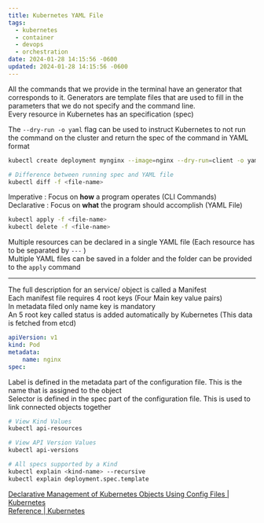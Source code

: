 ```yaml
---
title: Kubernetes YAML File
tags:
  - kubernetes
  - container
  - devops
  - orchestration
date: 2024-01-28 14:15:56 -0600
updated: 2024-01-28 14:15:56 -0600
---
```


All the commands that we provide in the terminal have an generator that corresponds to it. Generators are template files that are used to fill in the parameters that we do not specify and the command line.  
Every resource in Kubernetes has an specification (spec)

The `--dry-run -o yaml` flag can be used to instruct Kubernetes to not run the command on the cluster and return the spec of the command in YAML format

````bash
kubectl create deployment mynginx --image=nginx --dry-run=client -o yaml

# Difference between running spec and YAML file
kubectl diff -f <file-name>
````

Imperative : Focus on **how** a program operates (CLI Commands)  
Declarative : Focus on **what** the program should accomplish (YAML File)

````bash
kubectl apply -f <file-name>
kubectl delete -f <file-name>
````

Multiple resources can be declared in a single YAML file (Each resource has to be separated by `---` )  
Multiple YAML files can be saved in a folder and the folder can be provided to the `apply` command

---

The full description for an service/ object is called a Manifest  
Each manifest file requires 4 root keys (Four Main key value pairs)  
In metadata filed only name key is mandatory  
An 5 root key called status is added automatically by Kubernetes (This data is fetched from etcd)

````yml
apiVersion: v1
kind: Pod
metadata:
	name: nginx
spec:
````

Label is defined in the metadata part of the configuration file. This is the name that is assigned to the object  
Selector is defined in the spec part of the configuration file. This is used to link connected objects together

````bash
# View Kind Values
kubectl api-resources

# View API Version Values
kubectl api-versions

# All specs supported by a Kind
kubectl explain <kind-name> --recursive
kubectl explain deployment.spec.template
````

[Declarative Management of Kubernetes Objects Using Config Files | Kubernetes](https://kubernetes.io/docs/tasks/manage-kubernetes-objects/declarative-config/)  
[Reference | Kubernetes](https://kubernetes.io/docs/reference/#api-reference)
